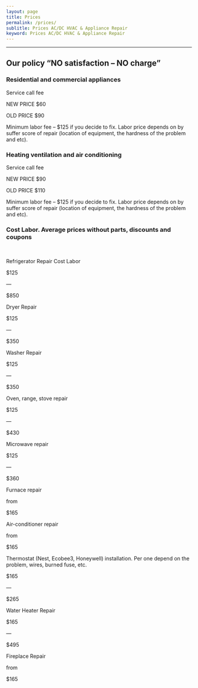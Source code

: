 ```yaml
---
layout: page
title: Prices
permalink: /prices/
sublitle: Prices AC/DC HVAC & Appliance Repair
keyword: Prices AC/DC HVAC & Appliance Repair
---
```


<!-- CONTENT -->
<section>
    <div class="fixed-width-container">
        <div class="col-8">
            <hr>
            <h2 class="section-headline">Our policy “NO satisfaction – NO charge”</h2>
            <h3 class="section-subheadline">Residential and commercial appliances</h3>
            <div class="prices--fee--container">
                <div class="prices--fee--new-price">
                    <p class="prices--fee--text">Service call fee</p>
                    <p class="prices--fee--text">NEW PRICE $60</p>
                </div>
                <p class="prices--fee--old-price">OLD PRICE $90</p>
            </div>
            <p class="big">
                Minimum labor fee – $125 if you decide to fix. Labor price depends on by suffer score of repair (location of equipment, the hardness of the problem and etc).
            </p>
            <h3 class="section-subheadline" >Heating ventilation and air conditioning</h3>
            <div class="prices--fee--container">
                <div class="prices--fee--new-price">
                    <p class="prices--fee--text">Service call fee</p>
                    <p class="prices--fee--text">NEW PRICE $90</p>
                </div>
                <p class="prices--fee--old-price">OLD PRICE $110</p>
            </div>
            <p class="big">
                Minimum labor fee – $125 if you decide to fix. Labor price depends on by suffer score of repair (location of equipment, the hardness of the problem and etc).
            </p>
            <h3 class="section-subheadline">Cost Labor. Average prices without parts, discounts and coupons</h3>
            <br>
            <div class="page--table--container">
                <div class="page--table--row">
                    <div class="page--table-cell"><p>Refrigerator Repair Cost Labor</p></div>
                    <div class="page--table-cell--price">
                        <p class="page--table-cell--price-num">$125</p>
                        <p class="page--table-cell--price-separator">—</p>
                        <p class="page--table-cell--price-num">$850</p>
                    </div>
                </div>
                <div class="page--table--row">
                    <div class="page--table-cell"><p>Dryer Repair</p></div>
                    <div class="page--table-cell--price">
                        <p class="page--table-cell--price-num">$125</p>
                        <p class="page--table-cell--price-separator">—</p>
                        <p class="page--table-cell--price-num">$350</p>
                    </div>
                </div>
                <div class="page--table--row">
                    <div class="page--table-cell"><p>Washer Repair</p></div>
                    <div class="page--table-cell--price">
                        <p class="page--table-cell--price-num">$125</p>
                        <p class="page--table-cell--price-separator">—</p>
                        <p class="page--table-cell--price-num">$350</p>
                    </div>
                </div>
                <div class="page--table--row">
                    <div class="page--table-cell"><p>Oven, range, stove repair</p></div>
                    <div class="page--table-cell--price">
                        <p class="page--table-cell--price-num">$125</p>
                        <p class="page--table-cell--price-separator">—</p>
                        <p class="page--table-cell--price-num">$430</p>
                    </div>
                </div>
                <div class="page--table--row">
                    <div class="page--table-cell"><p>Microwave repair</p></div>
                    <div class="page--table-cell--price">
                        <p class="page--table-cell--price-num">$125</p>
                        <p class="page--table-cell--price-separator">—</p>
                        <p class="page--table-cell--price-num">$360</p>
                    </div>
                </div>
                <div class="page--table--row">
                    <div class="page--table-cell"><p>Furnace repair</p></div>
                    <div class="page--table-cell--price">
                        <p class="page--table-cell--price-explanation">from</p>
                        <p class="page--table-cell--price-num">$165</p>
                        <p class="page--table-cell--price-separator"></p>
                        <p class="page--table-cell--price-num"></p>
                    </div>
                </div>
                <div class="page--table--row">
                    <div class="page--table-cell"><p>Air-conditioner repair</p></div>
                    <div class="page--table-cell--price">
                        <p class="page--table-cell--price-explanation">from</p>
                        <p class="page--table-cell--price-num">$165</p>
                        <p class="page--table-cell--price-separator"></p>
                        <p class="page--table-cell--price-num"></p>
                    </div>
                </div>
                <div class="page--table--row">
                    <div class="page--table-cell"><p>Thermostat (Nest, Ecobee3, Honeywell) installation. Per one depend on the problem, wires, burned fuse, etc.</p></div>
                    <div class="page--table-cell--price">
                        <p class="page--table-cell--price-num">$165</p>
                        <p class="page--table-cell--price-separator">—</p>
                        <p class="page--table-cell--price-num">$265</p>
                    </div>
                </div>
                <div class="page--table--row">
                    <div class="page--table-cell"><p>Water Heater Repair</p></div>
                    <div class="page--table-cell--price">
                        <p class="page--table-cell--price-num">$165</p>
                        <p class="page--table-cell--price-separator">—</p>
                        <p class="page--table-cell--price-num">$495</p>
                    </div>
                </div>
                <div class="page--table--row">
                    <div class="page--table-cell"><p>Fireplace Repair</p></div>
                    <div class="page--table-cell--price">
                        <p class="page--table-cell--price-explanation">from</p>
                        <p class="page--table-cell--price-num">$165</p>
                        <p class="page--table-cell--price-separator"></p>
                        <p class="page--table-cell--price-num"></p>
                    </div>
                </div>
            </div>
        </div>
    </div>
</section>